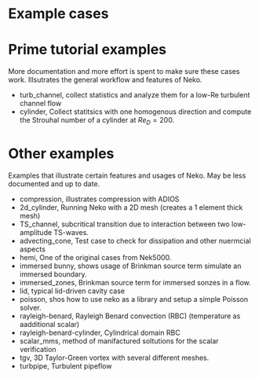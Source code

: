 # Example cases 

# Prime tutorial examples
More documentation and more effort is spent to make sure these cases work. Illsutrates the general workflow and features of Neko.
- turb_channel, collect statistics and analyze them for a low-Re turbulent channel flow
- cylinder, Collect statitsics with one homogenous direction and compute the Strouhal number of a cylinder at $Re_D=200$.

# Other examples
Examples that illustrate certain features and usages of Neko. May be less documented and up to date.
- compression, illustrates compression with ADIOS
- 2d_cylinder, Running Neko with a 2D mesh (creates a 1 element thick mesh)
- TS_channel, subcritical transition due to interaction between two low-amplitude TS-waves.
- advecting_cone, Test case to check for dissipation and other nuermcial aspects
- hemi, One of the original cases from Nek5000.
- immersed bunny, shows usage of Brinkman source term simulate an immersed boundary.
- immersed_zones, Brinkman source term for immersed sonzes in a flow.
- lid, typical lid-driven cavity case
- poisson, shos how to use neko as a library and setup a simple Poisson solver.
- rayleigh-benard, Rayleigh Benard convection (RBC) (temperature as aadditional scalar)
- rayleigh-benard-cylinder, Cylindrical domain RBC 
- scalar_mms, method of manifactured soltutions for the scalar verification
- tgv, 3D Taylor-Green vortex with several different meshes.
- turbpipe, Turbulent pipeflow

